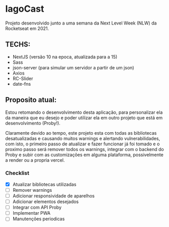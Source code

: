# IagoCast

Projeto desenvolvido junto a uma semana da Next Level Week (NLW) da Rocketseat em 2021. 

## TECHS:
- NextJS (versão 10 na epoca, atualizada para a 15)
- Sass
- json-server (para simular um servidor a partir de um json)
- Axios
- RC-Slider
- date-fns

## Proposito atual:
Estou retomando o desenvolvimento desta aplicação, para personalizar ela da maneira que eu desejo e poder utilizar ela em outro projeto que está em desenvolvimento (Proby!).

Claramente devido ao tempo, este projeto esta com todas as bibliotecas desatualizadas e causando muitos warnings e alertando vulnerabilidades, com isto, o primeiro passo de atualizar e fazer funcionar já foi tomado e o proximo passo será remover todos os warnings, integrar com o backend do Proby e subir com as customizações em alguma plataforma, possivelmente a render ou a propria vercel.

### Checklist
- [X] Atualizar bibliotecas utilizadas
- [ ] Remover warnings
- [ ] Adicionar responsividade de aparelhos
- [ ] Adicionar elementos desejados
- [ ] Integrar com API Proby
- [ ] Implementar PWA
- [ ] Manutenções periodicas
